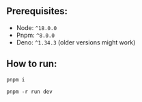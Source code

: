 ## Prerequisites:

-   Node: `^18.0.0`
-   Pnpm: `^8.0.0`
-   Deno: `^1.34.3` (older versions might work)

## How to run:

`pnpm i`

`pnpm -r run dev`

